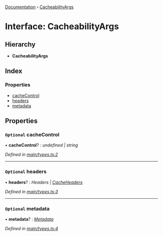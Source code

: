 [Documentation](../README.md) › [CacheabilityArgs](cacheabilityargs.md)

# Interface: CacheabilityArgs

## Hierarchy

* **CacheabilityArgs**

## Index

### Properties

* [cacheControl](cacheabilityargs.md#optional-cachecontrol)
* [headers](cacheabilityargs.md#optional-headers)
* [metadata](cacheabilityargs.md#optional-metadata)

## Properties

### `Optional` cacheControl

• **cacheControl**? : *undefined | string*

*Defined in [main/types.ts:2](https://github.com/bad-batch/cacheability/blob/54962b4/src/main/types.ts#L2)*

___

### `Optional` headers

• **headers**? : *Headers | [CacheHeaders](cacheheaders.md)*

*Defined in [main/types.ts:3](https://github.com/bad-batch/cacheability/blob/54962b4/src/main/types.ts#L3)*

___

### `Optional` metadata

• **metadata**? : *[Metadata](metadata.md)*

*Defined in [main/types.ts:4](https://github.com/bad-batch/cacheability/blob/54962b4/src/main/types.ts#L4)*
